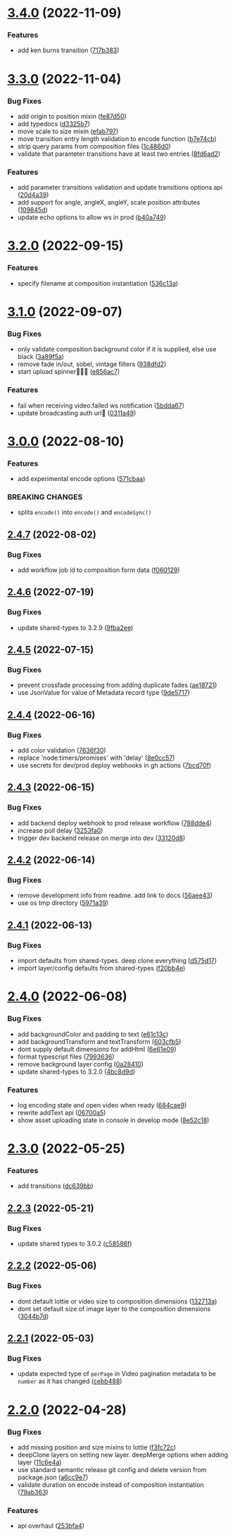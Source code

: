 # [3.4.0](https://github.com/editframe/editframe-js/compare/v3.3.0...v3.4.0) (2022-11-09)


### Features

* add ken burns transition ([717b383](https://github.com/editframe/editframe-js/commit/717b383d64967356d3513a9fd91a1e2dfc7c7aa1))

# [3.3.0](https://github.com/editframe/editframe-js/compare/v3.2.0...v3.3.0) (2022-11-04)


### Bug Fixes

* add origin to position mixin ([fe87d50](https://github.com/editframe/editframe-js/commit/fe87d5075a5e86101435f2806a474087c93c71a9))
* add typedocs ([d3325b7](https://github.com/editframe/editframe-js/commit/d3325b72961a23316a43556a9ab3ffa77ccfbba1))
* move scale to size mixin ([efab797](https://github.com/editframe/editframe-js/commit/efab79727d7a90fcd06b5267050f4ee045b696b2))
* move transition entry length validation to encode function ([b7e74cb](https://github.com/editframe/editframe-js/commit/b7e74cb37bf526b10ce8c6f397121d9f3d13f0f0))
* strip query params from composition files ([1c486d0](https://github.com/editframe/editframe-js/commit/1c486d0b687f9e528e6d2139417fd6fff49e0522))
* validate that parameter transitions have at least two entries ([8fd6ad2](https://github.com/editframe/editframe-js/commit/8fd6ad2997d108ba1f97e8f1bba8e218b1882b49))


### Features

* add parameter transitions validation and update transitions options api ([20d4a39](https://github.com/editframe/editframe-js/commit/20d4a39f51ec6c7e6958b916fd70caed8d8ebe39))
* add support for angle, angleX, angleY, scale position attributes ([109845d](https://github.com/editframe/editframe-js/commit/109845d4859ff82b2d6ffefd4f7bf0d728b95f97))
* update echo options to allow ws in prod ([b40a749](https://github.com/editframe/editframe-js/commit/b40a74931745e7e13537741777705176f93fa0cb))

# [3.2.0](https://github.com/editframe/editframe-js/compare/v3.1.0...v3.2.0) (2022-09-15)


### Features

* specify filename at composition instantiation ([536c13a](https://github.com/editframe/editframe-js/commit/536c13a230b2dd6656f3f592192984cd00a0c5b4))

# [3.1.0](https://github.com/editframe/editframe-js/compare/v3.0.0...v3.1.0) (2022-09-07)


### Bug Fixes

* only validate composition background color if it is supplied, else use black ([3a89f5a](https://github.com/editframe/editframe-js/commit/3a89f5a0f5c4036d04e22772d6684870049f907e))
* remove fade in/out, sobel, vintage filters ([938dfd2](https://github.com/editframe/editframe-js/commit/938dfd2b1325da56f94fbf5f1ae6a6c57aef8785))
* start upload spinner ([e856ac7](https://github.com/editframe/editframe-js/commit/e856ac742c20547273106f8b30bfd9aa47e1cd94))


### Features

* fail when receiving video.failed ws notification ([5bdda67](https://github.com/editframe/editframe-js/commit/5bdda674a055e7051f519f32d9b957030611d84a))
* update broadcasting auth url ([0311a49](https://github.com/editframe/editframe-js/commit/0311a49a490e3b1a3cd33a599c9288b9ae1f843a))

# [3.0.0](https://github.com/editframe/editframe-js/compare/v2.4.7...v3.0.0) (2022-08-10)


### Features

* add experimental encode options ([571cbaa](https://github.com/editframe/editframe-js/commit/571cbaa7b12eba0d4abf35c7e6ca551851ccd795))


### BREAKING CHANGES

* splits `encode()` into `encode()` and `encodeSync()`

## [2.4.7](https://github.com/editframe/editframe-js/compare/v2.4.6...v2.4.7) (2022-08-02)


### Bug Fixes

* add workflow job id to composition form data ([f060129](https://github.com/editframe/editframe-js/commit/f0601299549c21285f754f56534f1a7f1989ca6f))

## [2.4.6](https://github.com/editframe/editframe-js/compare/v2.4.5...v2.4.6) (2022-07-19)


### Bug Fixes

* update shared-types to 3.2.9 ([9fba2ee](https://github.com/editframe/editframe-js/commit/9fba2ee3baf900739e4ab9cd4b9cefa17ed680ad))

## [2.4.5](https://github.com/editframe/editframe-js/compare/v2.4.4...v2.4.5) (2022-07-15)


### Bug Fixes

* prevent crossfade processing from adding duplicate fades ([ae18721](https://github.com/editframe/editframe-js/commit/ae18721033b77b63d078939c2c3b10af12bf1c16))
* use JsonValue for value of Metadata record type ([9de5717](https://github.com/editframe/editframe-js/commit/9de5717b9481c61abd7681a1a601ce8c6ea2013d))

## [2.4.4](https://github.com/editframe/editframe-js/compare/v2.4.3...v2.4.4) (2022-06-16)


### Bug Fixes

* add color validation ([7636f30](https://github.com/editframe/editframe-js/commit/7636f3038d51764d32e5db21ebe84f444fd20baf))
* replace 'node:timers/promises' with 'delay' ([8e0cc57](https://github.com/editframe/editframe-js/commit/8e0cc57f4618f9ce5b9796b24e36d03401707814))
* use secrets for dev/prod deploy webhooks in gh actions ([7bcd70f](https://github.com/editframe/editframe-js/commit/7bcd70fa969847defe41e43ca60dd0eb6da70998))

## [2.4.3](https://github.com/editframe/editframe-js/compare/v2.4.2...v2.4.3) (2022-06-15)


### Bug Fixes

* add backend deploy webhook to prod release workflow ([788dde4](https://github.com/editframe/editframe-js/commit/788dde44b8969dc6116c7dbe6910d63fa70da0c1))
* increase poll delay ([3253fa0](https://github.com/editframe/editframe-js/commit/3253fa0810c0a0566107a3fc8dff26c0f6b30c96))
* trigger dev backend release on merge into dev ([33120d8](https://github.com/editframe/editframe-js/commit/33120d8758166ce557ceaca95601405104be0b17))

## [2.4.2](https://github.com/editframe/editframe-js/compare/v2.4.1...v2.4.2) (2022-06-14)


### Bug Fixes

* remove development info from readme. add link to docs ([56aee43](https://github.com/editframe/editframe-js/commit/56aee43a3b773db02129e80d3c9c740be792a344))
* use os tmp directory ([5971a39](https://github.com/editframe/editframe-js/commit/5971a398c706ea3e04a1b982588cd5359673786f))

## [2.4.1](https://github.com/editframe/editframe-js/compare/v2.4.0...v2.4.1) (2022-06-13)


### Bug Fixes

* import defaults from shared-types. deep clone everything ([d575d17](https://github.com/editframe/editframe-js/commit/d575d176f7016c6aef530bd29cc0b08aeb430298))
* import layer/config defaults from shared-types ([f20bb4e](https://github.com/editframe/editframe-js/commit/f20bb4ec21902538b644476524534a983946812b))

# [2.4.0](https://github.com/editframe/editframe-js/compare/v2.3.0...v2.4.0) (2022-06-08)


### Bug Fixes

* add backgroundColor and padding to text ([e61c13c](https://github.com/editframe/editframe-js/commit/e61c13c466165c77c087c19adffba12dd86d37d8))
* add backgroundTransform and textTransform ([603cfb5](https://github.com/editframe/editframe-js/commit/603cfb5c4e2efe296a52567ab2737125e72780cf))
* dont supply default dimensions for addHtml ([6e61e09](https://github.com/editframe/editframe-js/commit/6e61e09c9f909bc3042f77a11431c1ef3609cf43))
* format typescript files ([7993636](https://github.com/editframe/editframe-js/commit/79936364c41c268b64881d224efc3bae25f1161d))
* remove background layer config ([0a28410](https://github.com/editframe/editframe-js/commit/0a28410f8ec3de74f21bc313671f988f73aed65d))
* update shared-types to 3.2.0 ([4bc8d9d](https://github.com/editframe/editframe-js/commit/4bc8d9d27c0d22eef1a07153d8ad66abbc37ce1f))


### Features

* log encoding state and open video when ready ([684cae9](https://github.com/editframe/editframe-js/commit/684cae914f1287499d4c3037f547e4a0c6a727e0))
* rewrite addText api ([06700a5](https://github.com/editframe/editframe-js/commit/06700a54a920a1012df387dac894ad1f537f5d9e))
* show asset uploading state in console in develop mode ([8e52c18](https://github.com/editframe/editframe-js/commit/8e52c182ba13917125218849ec09e1f8d9626e7e))

# [2.3.0](https://github.com/editframe/editframe-js/compare/v2.2.3...v2.3.0) (2022-05-25)


### Features

* add transitions ([dc639bb](https://github.com/editframe/editframe-js/commit/dc639bbd4b6c361eee19cfc6da691c2ef9aac1b2))

## [2.2.3](https://github.com/editframe/editframe-js/compare/v2.2.2...v2.2.3) (2022-05-21)


### Bug Fixes

* update shared types to 3.0.2 ([c58586f](https://github.com/editframe/editframe-js/commit/c58586fc1836092c1e0d06d3c588124ce3d416a4))

## [2.2.2](https://github.com/editframe/editframe-js/compare/v2.2.1...v2.2.2) (2022-05-06)


### Bug Fixes

* dont default lottie or video size to composition dimensions ([132713a](https://github.com/editframe/editframe-js/commit/132713af72e8b02da4c2a77adc46ba22bc560375))
* dont set default size of image layer to the composition dimensions ([3044b7d](https://github.com/editframe/editframe-js/commit/3044b7d74a66c9ebc322a3871d676e1672bd04b4))

## [2.2.1](https://github.com/editframe/editframe-js/compare/v2.2.0...v2.2.1) (2022-05-03)


### Bug Fixes

* update expected type of `perPage` in Video pagination metadata to be `number` as it has changed ([cebb488](https://github.com/editframe/editframe-js/commit/cebb4886b83f592d78c5c79b3e7e3d82d9dfa69e))

# [2.2.0](https://github.com/editframe/editframe-js/compare/v2.1.0...v2.2.0) (2022-04-28)


### Bug Fixes

* add missing position and size mixins to lottie ([f3fc72c](https://github.com/editframe/editframe-js/commit/f3fc72c15e9eaf53bf240b4876884c3853a1de08))
* deepClone layers on setting new layer. deepMerge options when adding layer ([11c6e4a](https://github.com/editframe/editframe-js/commit/11c6e4adda6d63309a742a84b5f9186d272a6844))
* use standard semantic release git config and delete version from package.json ([a6cc9e7](https://github.com/editframe/editframe-js/commit/a6cc9e7e1099e0429d533ab7d1587e0fb27cd706))
* validate duration on encode instead of composition instantiation ([79ab363](https://github.com/editframe/editframe-js/commit/79ab3638fbd7eea190b4c61b85d93ec5efbf5380))


### Features

* api overhaul ([253bfa4](https://github.com/editframe/editframe-js/commit/253bfa41829f8ee05f8f4db0fbaf8c2888547e21))
